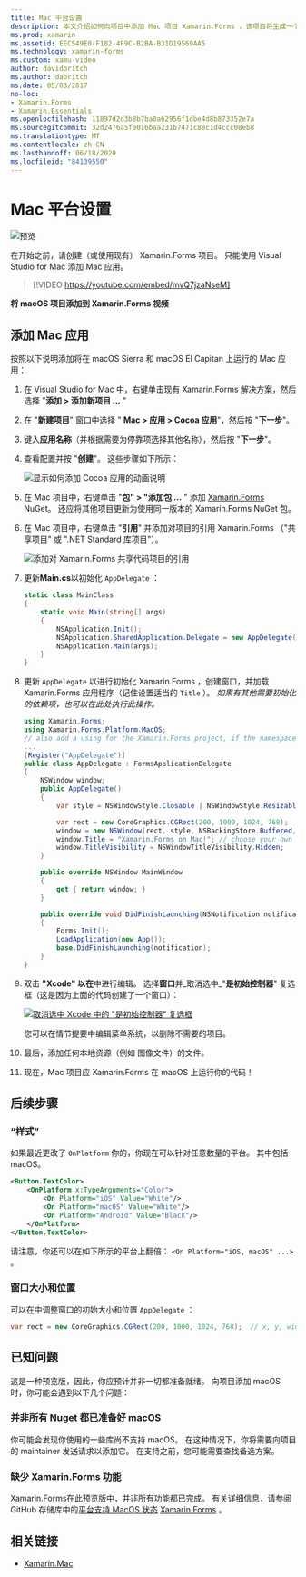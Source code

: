 ```yaml
---
title: Mac 平台设置
description: 本文介绍如何向项目中添加 Mac 项目 Xamarin.Forms ，该项目将生成一个应用程序，该应用程序能够在 macOS Sierra 和 MacOS El Capitan 上运行。
ms.prod: xamarin
ms.assetid: EEC549E0-F182-4F9C-B2BA-B31D19569AA5
ms.technology: xamarin-forms
ms.custom: xamu-video
author: davidbritch
ms.author: dabritch
ms.date: 05/03/2017
no-loc:
- Xamarin.Forms
- Xamarin.Essentials
ms.openlocfilehash: 11897d2d3b8b7ba0a62956f1dbe4d8b873352e7a
ms.sourcegitcommit: 32d2476a5f9016baa231b7471c88c1d4ccc08eb8
ms.translationtype: MT
ms.contentlocale: zh-CN
ms.lasthandoff: 06/18/2020
ms.locfileid: "84139550"
---
```

# <a name="mac-platform-setup"></a>Mac 平台设置

![预览](~/media/shared/preview.png)

在开始之前，请创建（或使用现有） Xamarin.Forms 项目。 只能使用 Visual Studio for Mac 添加 Mac 应用。

> [!VIDEO https://youtube.com/embed/mvQ7jzaNseM]

**将 macOS 项目添加到 Xamarin.Forms 视频**

## <a name="adding-a-mac-app"></a>添加 Mac 应用

按照以下说明添加将在 macOS Sierra 和 macOS El Capitan 上运行的 Mac 应用：

1. 在 Visual Studio for Mac 中，右键单击现有 Xamarin.Forms 解决方案，然后选择 "**添加 > 添加新项目 ...** "

2. 在 "**新建项目**" 窗口中选择 " **Mac > 应用 > Cocoa 应用**"，然后按 "**下一步**"。

3. 键入**应用名称**（并根据需要为停靠项选择其他名称），然后按 "**下一步**"。

4. 查看配置并按 "**创建**"。 这些步骤如下所示：

    ![显示如何添加 Cocoa 应用的动画说明](mac-images/add-macos-proj.gif)

5. 在 Mac 项目中，右键单击 "**包" > "添加包 ...** " 添加 [Xamarin.Forms](https://www.nuget.org/packages/Xamarin.Forms/) NuGet。 还应将其他项目更新为使用同一版本的 Xamarin.Forms NuGet 包。

6. 在 Mac 项目中，右键单击 "**引用**" 并添加对项目的引用 Xamarin.Forms （"共享项目" 或 ".NET Standard 库项目"）。

    ![添加对 Xamarin.Forms 共享代码项目的引用](mac-images/references-sml.png)

7. 更新**Main.cs**以初始化 `AppDelegate` ：

    ```csharp
    static class MainClass
    {
        static void Main(string[] args)
        {
            NSApplication.Init();
            NSApplication.SharedApplication.Delegate = new AppDelegate(); // add this line
            NSApplication.Main(args);
        }
    }
    ```

8. 更新 `AppDelegate` 以进行初始化 Xamarin.Forms ，创建窗口，并加载 Xamarin.Forms 应用程序（记住设置适当的 `Title` ）。 _如果有其他需要初始化的依赖项，也可以在此处执行此操作。_

    ```csharp
    using Xamarin.Forms;
    using Xamarin.Forms.Platform.MacOS;
    // also add a using for the Xamarin.Forms project, if the namespace is different to this file
    ...
    [Register("AppDelegate")]
    public class AppDelegate : FormsApplicationDelegate
    {
        NSWindow window;
        public AppDelegate()
        {
            var style = NSWindowStyle.Closable | NSWindowStyle.Resizable | NSWindowStyle.Titled;

            var rect = new CoreGraphics.CGRect(200, 1000, 1024, 768);
            window = new NSWindow(rect, style, NSBackingStore.Buffered, false);
            window.Title = "Xamarin.Forms on Mac!"; // choose your own Title here
            window.TitleVisibility = NSWindowTitleVisibility.Hidden;
        }

        public override NSWindow MainWindow
        {
            get { return window; }
        }

        public override void DidFinishLaunching(NSNotification notification)
        {
            Forms.Init();
            LoadApplication(new App());
            base.DidFinishLaunching(notification);
        }
    }
    ```

9. 双击 **"Xcode" 以在**中进行编辑。 选择**窗口**并_取消选中_"**是初始控制器**" 复选框（这是因为上面的代码创建了一个窗口）：

    [![取消选中 Xcode 中的 "是初始控制器" 复选框](mac-images/xcode-init-controller-sml.png)](mac-images/xcode-init-controller.png#lightbox)

    您可以在情节提要中编辑菜单系统，以删除不需要的项目。

10. 最后，添加任何本地资源（例如 图像文件）的文件。

11. 现在，Mac 项目应 Xamarin.Forms 在 macOS 上运行你的代码！

## <a name="next-steps"></a>后续步骤

### <a name="styling"></a>“样式”

如果最近更改了 `OnPlatform` 你的，你现在可以针对任意数量的平台。 其中包括 macOS。

```xml
<Button.TextColor>
    <OnPlatform x:TypeArguments="Color">
        <On Platform="iOS" Value="White"/>
        <On Platform="macOS" Value="White"/>
        <On Platform="Android" Value="Black"/>
    </OnPlatform>
</Button.TextColor>
```

请注意，你还可以在如下所示的平台上翻倍： `<On Platform="iOS, macOS" ...>` 。

### <a name="window-size-and-position"></a>窗口大小和位置

可以在中调整窗口的初始大小和位置 `AppDelegate` ：

```csharp
var rect = new CoreGraphics.CGRect(200, 1000, 1024, 768);  // x, y, width, height
```

## <a name="known-issues"></a>已知问题

这是一种预览版，因此，你应预计并非一切都准备就绪。 向项目添加 macOS 时，你可能会遇到以下几个问题：

### <a name="not-all-nugets-are-ready-for-macos"></a>并非所有 Nuget 都已准备好 macOS

你可能会发现你使用的一些库尚不支持 macOS。 在这种情况下，你将需要向项目的 maintainer 发送请求以添加它。 在支持之前，您可能需要查找备选方案。

### <a name="missing-xamarinforms-features"></a>缺少 Xamarin.Forms 功能

Xamarin.Forms在此预览版中，并非所有功能都已完成。 有关详细信息，请参阅 GitHub 存储库中的[平台支持 MacOS 状态](https://github.com/xamarin/Xamarin.Forms/wiki/Platform-Support-macOS-Status) [Xamarin.Forms](https://github.com/xamarin/Xamarin.Forms) 。

## <a name="related-links"></a>相关链接

- [Xamarin.Mac](~/mac/index.yml)

